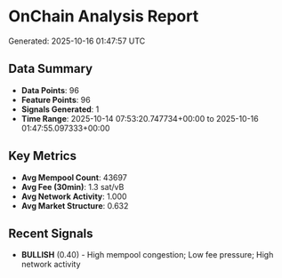 # OnChain Analysis Report
Generated: 2025-10-16 01:47:57 UTC

## Data Summary
- **Data Points**: 96
- **Feature Points**: 96
- **Signals Generated**: 1
- **Time Range**: 2025-10-14 07:53:20.747734+00:00 to 2025-10-16 01:47:55.097333+00:00

## Key Metrics
- **Avg Mempool Count**: 43697
- **Avg Fee (30min)**: 1.3 sat/vB
- **Avg Network Activity**: 1.000
- **Avg Market Structure**: 0.632

## Recent Signals
- **BULLISH** (0.40) - High mempool congestion; Low fee pressure; High network activity
